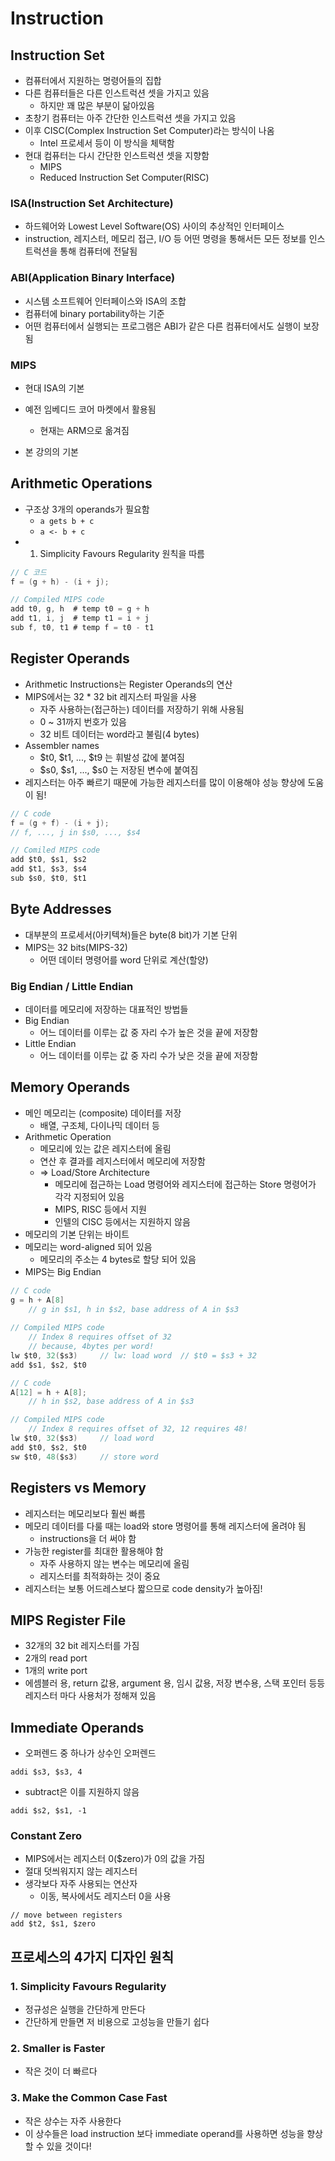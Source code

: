 # Instruction

## Instruction Set

- 컴퓨터에서 지원하는 명령어들의 집합
- 다른 컴퓨터들은 다른 인스트럭션 셋을 가지고 있음
  - 하지만 꽤 많은 부분이 닮아있음
- 초창기 컴퓨터는 아주 간단한 인스트럭션 셋을 가지고 있음
- 이후 CISC(Complex Instruction Set Computer)라는 방식이 나옴
  - Intel 프로세서 등이 이 방식을 체택함
- 현대 컴퓨터는 다시 간단한 인스트럭션 셋을 지향함
  - MIPS
  - Reduced Instruction Set Computer(RISC)

### ISA(Instruction Set Architecture)

- 하드웨어와 Lowest Level Software(OS) 사이의 추상적인 인터페이스
- instruction, 레지스터, 메모리 접근, I/O 등 어떤 명령을 통해서든 모든 정보를 인스트럭션을 통해 컴퓨터에 전달됨

### ABI(Application Binary Interface)

- 시스템 소프트웨어 인터페이스와 ISA의 조합
- 컴퓨터에 binary portability하는 기준
- 어떤 컴퓨터에서 실행되는 프로그램은 ABI가 같은 다른 컴퓨터에서도 실행이 보장됨

### MIPS

- 현대 ISA의 기본

- 예전 임베디드 코어 마켓에서 활용됨
  - 현재는 ARM으로 옮겨짐
- 본 강의의 기본



## Arithmetic Operations

- 구조상 3개의 operands가 필요함
  - `a gets b + c`
  - `a <- b + c`
- 1. Simplicity Favours Regularity 원칙을 따름



```C
// C 코드
f = (g + h) - (i + j);

// Compiled MIPS code
add t0, g, h  # temp t0 = g + h
add t1, i, j  # temp t1 = i + j
sub f, t0, t1 # temp f = t0 - t1
```



## Register Operands

- Arithmetic Instructions는 Register Operands의 연산
- MIPS에서는 32 * 32 bit 레지스터 파일을 사용
  - 자주 사용하는(접근하는) 데이터를 저장하기 위해 사용됨
  - 0 ~ 31까지 번호가 있음
  - 32 비트 데이터는 word라고 불림(4 bytes)
- Assembler names
  - $t0, $t1, ..., $t9 는 휘발성 값에 붙여짐
  - $s0, $s1, ..., $s0 는 저장된 변수에 붙여짐
- 레지스터는 아주 빠르기 때문에 가능한 레지스터를 많이 이용해야 성능 향상에 도움이 됨!

```C
// C code
f = (g + f) - (i + j);
// f, ..., j in $s0, ..., $s4

// Comiled MIPS code
add $t0, $s1, $s2
add $t1, $s3, $s4
sub $s0, $t0, $t1
```



## Byte Addresses

- 대부분의 프로세서(아키텍쳐)들은 byte(8 bit)가 기본 단위
- MIPS는 32 bits(MIPS-32)
  - 어떤 데이터 명령어를 word 단위로 계산(할양)

### Big Endian / Little Endian

- 데이터를 메모리에 저장하는 대표적인 방법들
- Big Endian
  - 어느 데이터를 이루는 값 중 자리 수가 높은 것을 끝에 저장함
- Little Endian
  - 어느 데이터를 이루는 값 중 자리 수가 낮은 것을 끝에 저장함



## Memory Operands

- 메인 메모리는 (composite) 데이터를 저장
  - 배열, 구조체, 다이나믹 데이터 등
- Arithmetic Operation
  - 메모리에 있는 값은 레지스터에 올림
  - 연산 후 결과를 레지스터에서 메모리에 저장함
  - => Load/Store Architecture
    - 메모리에 접근하는 Load 명령어와 레지스터에 접근하는 Store 명령어가 각각 지정되어 있음
    - MIPS, RISC 등에서 지원
    - 인텔의 CISC 등에서는 지원하지 않음
- 메모리의 기본 단위는 바이트
- 메모리는 word-aligned 되어 있음
  - 메모리의 주소는 4 bytes로 할당 되어 있음
- MIPS는 Big Endian

```c
// C code
g = h + A[8]
    // g in $s1, h in $s2, base address of A in $s3
    
// Compiled MIPS code
    // Index 8 requires offset of 32
    // because, 4bytes per word!
lw $t0, 32($s3)		// lw: load word  // $t0 = $s3 + 32
add $s1, $s2, $t0
```

```c
// C code
A[12] = h + A[8];
	// h in $s2, base address of A in $s3

// Compiled MIPS code
	// Index 8 requires offset of 32, 12 requires 48!
lw $t0, 32($s3)		// load word
add $t0, $s2, $t0
sw $t0, 48($s3)		// store word
```



## Registers vs Memory

- 레지스터는 메모리보다 훨씬 빠름
- 메모리 데이터를 다룰 때는 load와 store 명령어를 통해 레지스터에 올려야 됨
  - instructions을 더 써야 함
- 가능한 register를 최대한 활용해야 함
  - 자주 사용하지 않는 변수는 메모리에 올림
  - 레지스터를 최적화하는 것이 중요
- 레지스터는 보통 어드레스보다 짧으므로 code density가 높아짐!



## MIPS Register File

- 32개의 32 bit 레지스터를 가짐
- 2개의 read port
- 1개의 write port
- 에셈블러 용, return 값용, argument 용, 임시 값용, 저장 변수용, 스택 포인터 등등 레지스터 마다 사용처가 정해져 있음



## Immediate Operands

- 오퍼렌드 중 하나가 상수인 오퍼렌드

```
addi $s3, $s3, 4
```

- subtract은 이를 지원하지 않음

```
addi $s2, $s1, -1
```

### Constant Zero

- MIPS에서는 레지스터 0($zero)가 0의 값을 가짐
- 절대 덧씌워지지 않는 레지스터
- 생각보다 자주 사용되는 연산자
  - 이동, 복사에서도 레지스터 0을 사용

```
// move between registers
add $t2, $s1, $zero
```



## 프로세스의 4가지 디자인 원칙

### 1. Simplicity Favours Regularity

- 정규성은 실행을 간단하게 만든다
- 간단하게 만들면 저 비용으로 고성능을 만들기 쉽다

### 2. Smaller is Faster

- 작은 것이 더 빠르다

### 3. Make the Common Case Fast

- 작은 상수는 자주 사용한다
- 이 상수들은 load instruction 보다 immediate operand를 사용하면 성능을 향상할 수 있을 것이다!

